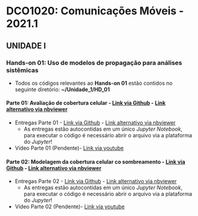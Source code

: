# DCO1020: Comunicações Móveis - 2021.1

## UNIDADE I

### Hands-on 01: Uso de modelos de propagação para análises sistêmicas

* Todos os códigos relevantes ao **Hands-on 01** estão contidos no seguinte diretório: **~/Unidade_1/HD_01**

#### Parte 01: Avaliação de cobertura celular - [Link via Github](https://github.com/vicentesousa/DCO1020_2021_1/blob/main/h01_parte01.ipynb) - [Link alternativo via nbviewer](http://nbviewer.jupyter.org/github/vicentesousa/DCO1020_2021_1/blob/main/h01_parte01.ipynb)

* Entregas Parte 01 - [Link via Github](https://github.com/lucasismael/comunicacoesmoveis-21-1/blob/main/unidade_1/HD_01/Entregas_HD_01_P1.ipynb) - [Link alternativo via nbviewer](https://nbviewer.jupyter.org/github/lucasismael/comunicacoesmoveis-21-1/blob/main/unidade_1/HD_01/Entregas_HD_01_P1.ipynb)
    * As entregas estão autocontidas em um único *Jupyter Notebook*, para executar o código é necessário abrir o arquivo via a plataforma do *Jupyter*!
* Vídeo Parte 01 (Pendente)- [Link via youtube](https://www.youtube.com/)

#### Parte 02: Modelagem da cobertura celular co sombreamento - [Link via Github](https://github.com/vicentesousa/DCO1020_2021_1/blob/main/h01_parte02.ipynb) - [Link alternativo via nbviewer](https://nbviewer.jupyter.org/github/vicentesousa/DCO1020_2021_1/blob/main/h01_parte02.ipynb)

* Entregas Parte 02 - [Link via Github](https://github.com/lucasismael/comunicacoesmoveis-21-1/blob/main/unidade_1/HD_01/Entregas_HD_01_P2.ipynb) - [Link alternativo via nbviewer](https://nbviewer.jupyter.org/github/lucasismael/comunicacoesmoveis-21-1/blob/main/unidade_1/HD_01/Entregas_HD_01_P2.ipynb)
    * As entregas estão autocontidas em um único *Jupyter Notebook*, para executar o código é necessário abrir o arquivo via a plataforma do *Jupyter*!
* Vídeo Parte 02 (Pendente)- [Link via youtube](https://www.youtube.com/) 